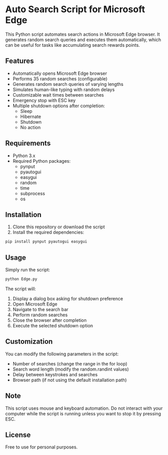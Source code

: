 # Auto Search Script for Microsoft Edge

This Python script automates search actions in Microsoft Edge browser. It generates random search queries and executes them automatically, which can be useful for tasks like accumulating search rewards points.

## Features

- Automatically opens Microsoft Edge browser
- Performs 35 random searches (configurable)
- Generates random search queries of varying lengths
- Simulates human-like typing with random delays
- Customizable wait times between searches
- Emergency stop with ESC key
- Multiple shutdown options after completion:
    - Sleep
    - Hibernate
    - Shutdown
    - No action

## Requirements

- Python 3.x
- Required Python packages:
    - pynput
    - pyautogui
    - easygui
    - random
    - time
    - subprocess
    - os

## Installation

1. Clone this repository or download the script
2. Install the required dependencies:

```bash
pip install pynput pyautogui easygui
```

## Usage

Simply run the script:

```bash
python Edge.py
```

The script will:
1. Display a dialog box asking for shutdown preference
2. Open Microsoft Edge
3. Navigate to the search bar
4. Perform random searches
5. Close the browser after completion
6. Execute the selected shutdown option

## Customization

You can modify the following parameters in the script:
- Number of searches (change the range in the for loop)
- Search word length (modify the random.randint values)
- Delay between keystrokes and searches
- Browser path (if not using the default installation path)

## Note

This script uses mouse and keyboard automation. Do not interact with your computer while the script is running unless you want to stop it by pressing ESC.

## License

Free to use for personal purposes.